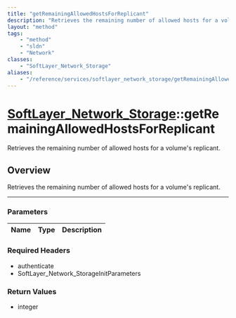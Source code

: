 ```yaml
---
title: "getRemainingAllowedHostsForReplicant"
description: "Retrieves the remaining number of allowed hosts for a volume's replicant."
layout: "method"
tags:
    - "method"
    - "sldn"
    - "Network"
classes:
    - "SoftLayer_Network_Storage"
aliases:
    - "/reference/services/softlayer_network_storage/getRemainingAllowedHostsForReplicant"
---
```

# [SoftLayer_Network_Storage](/reference/services/SoftLayer_Network_Storage)::getRemainingAllowedHostsForReplicant

Retrieves the remaining number of allowed hosts for a volume's replicant.


## Overview 
Retrieves the remaining number of allowed hosts for a volume's replicant. 

-----

### Parameters 
|Name | Type | Description |
| --- | --- | --- |


### Required Headers
* authenticate
* SoftLayer_Network_StorageInitParameters


### Return Values
* integer




